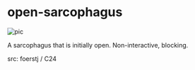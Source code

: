 # open-sarcophagus

![pic](pic.png)

A sarcophagus that is initially open. Non-interactive, blocking.

src: foerstj / C24
